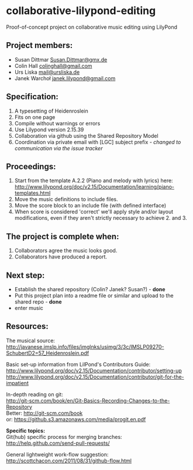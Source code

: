 collaborative-lilypond-editing
==============================

Proof-of-concept project on collaborative music editing using LilyPond

  Project members:
  ----------------
  - Susan Dittmar <Susan.Dittmar@gmx.de>
  - Colin Hall <colinghall@gmail.com>
  - Urs Liska <mail@ursliska.de>
  - Janek Warchoł <janek.lilypond@gmail.com>
  
  Specification:
  --------------
  1. A typesetting of Heidenroslein
  2. Fits on one page
  3. Compile without warnings or errors
  4. Use Lilypond version 2.15.39
  5. Collaboration via github using the Shared Repository Model
  6. Coordination via private email with [LGC] subject prefix - *changed to communication via the issue tracker*

  Proceedings:
  ------------
  1. Start from the template A.2.2 (Piano and melody with lyrics) here: 
  http://www.lilypond.org/doc/v2.15/Documentation/learning/piano-templates.html
  2. Move the music definitions to include files.
  3. Move the score block to an include file (with defined interface)
  4. When score is considered 'correct' we'll apply style and/or layout modifications, 
  even if they aren't strictly necessary to achieve 2. and 3.
  
  The project is complete when:
  -----------------------------
  1. Collaborators agree the music looks good.
  2. Collaborators have produced a report.
  
  Next step:
  ----------
  - Establish the shared repository (Colin? Janek? Susan?) - **done**
  - Put this project plan into a readme file or similar and upload to the shared repo - **done**
  - enter music
  
  
  Resources:
  ----------
  The musical source: <br>
  http://javanese.imslp.info/files/imglnks/usimg/3/3c/IMSLP09270-SchubertD2=57_Heidenroslein.pdf

  Basic set-up information from LilPond's Contributors Guide: <br>
  http://www.lilypond.org/doc/v2.15/Documentation/contributor/setting-up
  <br>
  http://www.lilypond.org/doc/v2.15/Documentation/contributor/git-for-the-impatient
  
  In-depth reading on git: <br>
  http://git-scm.com/book/en/Git-Basics-Recording-Changes-to-the-Repository
  <br>
  Better:
  http://git-scm.com/book
  <br>
  or:
  https://github.s3.amazonaws.com/media/progit.en.pdf
  
  **Specific topics:** <br>
  Git(hub) specific process for merging branches: <br>
  http://help.github.com/send-pull-requests/
  
  General lightweight work-flow suggestion: <br>
  http://scottchacon.com/2011/08/31/github-flow.html
